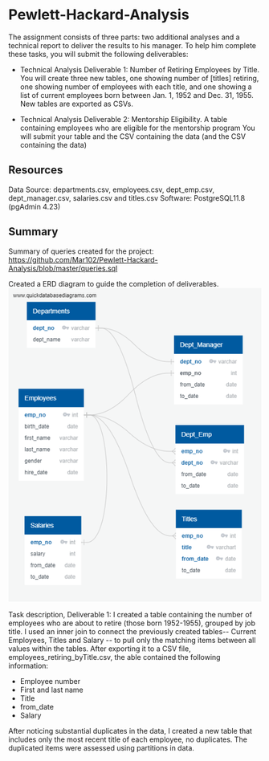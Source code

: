 # Pewlett-Hackard-Analysis
The assignment consists of three parts: two additional analyses and a technical report to deliver the results to his manager. To help him complete these tasks, you will submit the following deliverables:

* Technical Analysis Deliverable 1: Number of Retiring Employees by Title. You will create three new tables, one showing number of [titles] retiring, one showing number of employees with each title, and one showing a list of current employees born between Jan. 1, 1952 and Dec. 31, 1955. New tables are exported as CSVs. 

* Technical Analysis Deliverable 2: Mentorship Eligibility. A table containing employees who are eligible for the mentorship program You will submit your table and the CSV containing the data (and the CSV containing the data)

## Resources
Data Source: departments.csv, employees.csv, dept_emp.csv, dept_manager.csv, salaries.csv and titles.csv
Software: PostgreSQL11.8 (pgAdmin 4.23)

## Summary
Summary of queries created for the project: https://github.com/Mar102/Pewlett-Hackard-Analysis/blob/master/queries.sql

Created a ERD diagram to guide the completion of deliverables.
![](https://github.com/Mar102/Pewlett-Hackard-Analysis/blob/master/EmployeeDB.png)

Task description, Deliverable 1: I created a table containing the number of employees who are about to retire (those born 1952-1955), grouped by job title. I used an inner join to connect the previously created tables-- Current Employees, Titles and Salary -- to pull only the matching items between all values within the tables. After exporting it to a CSV file, employees_retiring_byTitle.csv, the able contained the following information:
- Employee number
- First and last name
- Title
- from_date
- Salary

After noticing substantial duplicates in the data, I created a new table that includes only the most recent title of each employee, no duplicates. The duplicated items were assessed using partitions in data. 
